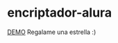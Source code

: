 # encriptador-alura
[DEMO](https://alejandrones.github.io/encriptador-alura/)
Regalame una estrella :)
